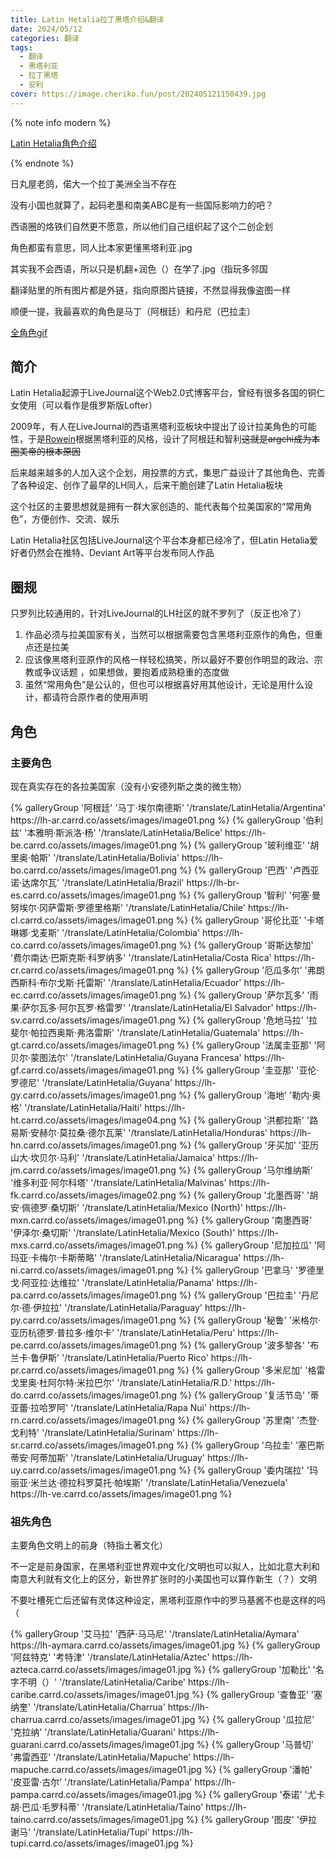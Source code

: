 ```yaml
---
title: Latin Hetalia拉丁黑塔介绍&翻译
date: 2024/05/12
categories: 翻译
tags: 
  - 翻译
  - 黑塔利亚
  - 拉丁黑塔
  - 安利
cover: https://image.cheriko.fun/post/202405121150439.jpg
---
```


{% note info modern %}

[Latin Hetalia角色介绍](https://latinhetalia.carrd.co)

{% endnote %}

日丸屋老鸽，偌大一个拉丁美洲全当不存在

没有小国也就算了，起码老墨和南美ABC是有一些国际影响力的吧？

西语圈的烙铁们自然更不愿意，所以他们自己组织起了这个二创企划

角色都蛮有意思，同人比本家更懂黑塔利亚.jpg

其实我不会西语，所以只是机翻+润色（）在学了.jpg（指玩多邻国

翻译贴里的所有图片都是外链，指向原图片链接，不然显得我像盗图一样

顺便一提，我最喜欢的角色是马丁（阿根廷）和丹尼（巴拉圭）

[全角色gif](/gallery/collection/expression/LHgif)

## 简介

Latin Hetalia起源于LiveJournal这个Web2.0式博客平台，曾经有很多各国的铜仁女使用（可以看作是俄罗斯版Lofter）

2009年，有人在LiveJournal的西语黑塔利亚板块中提出了设计拉美角色的可能性，于是[Rowein](https://rowein.livejournal.com/)根据黑塔利亚的风格，设计了阿根廷和智利~~这就是argchi成为本圈美帝的根本原因~~

后来越来越多的人加入这个企划，用投票的方式，集思广益设计了其他角色、完善了各种设定、创作了最早的LH同人，后来干脆创建了Latin Hetalia板块

这个社区的主要思想就是拥有一群大家创造的、能代表每个拉美国家的“常用角色”，方便创作、交流、娱乐

Latin Hetalia社区包括LiveJournal这个平台本身都已经冷了，但Latin Hetalia爱好者仍然会在推特、Deviant Art等平台发布同人作品

## 圈规

只罗列比较通用的，针对LiveJournal的LH社区的就不罗列了（反正也冷了）

1. 作品必须与拉美国家有关，当然可以根据需要包含黑塔利亚原作的角色，但重点还是拉美
2. 应该像黑塔利亚原作的风格一样轻松搞笑，所以最好不要创作明显的政治、宗教或争议话题 ，如果想做，要抱着成熟稳重的态度做
3. 虽然“常用角色”是公认的，但也可以根据喜好用其他设计，无论是用什么设计，都请符合原作者的使用声明

## 角色

### 主要角色

现在真实存在的各拉美国家（没有小安德列斯之类的微生物）

<div class="gallery-group-main">
{% galleryGroup '阿根廷' '马丁·埃尔南德斯' '/translate/LatinHetalia/Argentina' https://lh-ar.carrd.co/assets/images/image01.png %}
{% galleryGroup '伯利兹' '本雅明·斯派洛·杨' '/translate/LatinHetalia/Belice' https://lh-be.carrd.co/assets/images/image01.png %}
{% galleryGroup '玻利维亚' '胡里奥·帕斯' '/translate/LatinHetalia/Bolivia' https://lh-bo.carrd.co/assets/images/image01.png %}
{% galleryGroup '巴西' '卢西亚诺·达席尔瓦' '/translate/LatinHetalia/Brazil' https://lh-br-es.carrd.co/assets/images/image01.png %}
{% galleryGroup '智利' '何塞·曼努埃尔·冈萨雷斯·罗德里格斯' '/translate/LatinHetalia/Chile' https://lh-cl.carrd.co/assets/images/image01.png %}
{% galleryGroup '哥伦比亚' '卡塔琳娜·戈麦斯' '/translate/LatinHetalia/Colombia' https://lh-co.carrd.co/assets/images/image01.png %}
{% galleryGroup '哥斯达黎加' '费尔南达·巴斯克斯·科罗纳多' '/translate/LatinHetalia/Costa Rica' https://lh-cr.carrd.co/assets/images/image01.png %}
{% galleryGroup '厄瓜多尔' '弗朗西斯科·布尔戈斯·托雷斯' '/translate/LatinHetalia/Ecuador' https://lh-ec.carrd.co/assets/images/image01.png %}
{% galleryGroup '萨尔瓦多' '雨果·萨尔瓦多·阿尔瓦罗·格雷罗' '/translate/LatinHetalia/El Salvador' https://lh-sv.carrd.co/assets/images/image01.png %}
{% galleryGroup '危地马拉' '拉斐尔·帕拉西奥斯·弗洛雷斯' '/translate/LatinHetalia/Guatemala' https://lh-gt.carrd.co/assets/images/image01.png %}
{% galleryGroup '法属圭亚那' '阿贝尔·蒙图法尔' '/translate/LatinHetalia/Guyana Francesa' https://lh-gf.carrd.co/assets/images/image01.png %}
{% galleryGroup '圭亚那' '亚伦·罗德尼' '/translate/LatinHetalia/Guyana' https://lh-gy.carrd.co/assets/images/image01.png %}
{% galleryGroup '海地' '勒内·奥格' '/translate/LatinHetalia/Haiti' https://lh-ht.carrd.co/assets/images/image04.png %}
{% galleryGroup '洪都拉斯' '路易斯·安赫尔·莫拉桑·德尔瓦莱' '/translate/LatinHetalia/Honduras' https://lh-hn.carrd.co/assets/images/image01.png %}
{% galleryGroup '牙买加' '亚历山大·坎贝尔·马利' '/translate/LatinHetalia/Jamaica' https://lh-jm.carrd.co/assets/images/image01.png %}
{% galleryGroup '马尔维纳斯' '维多利亚·阿尔科塔' '/translate/LatinHetalia/Malvinas' https://lh-fk.carrd.co/assets/images/image02.png %}
{% galleryGroup '北墨西哥' '胡安·佩德罗·桑切斯' '/translate/LatinHetalia/Mexico (North)' https://lh-mxn.carrd.co/assets/images/image01.png %}
{% galleryGroup '南墨西哥' '伊泽尔·桑切斯' '/translate/LatinHetalia/Mexico (South)' https://lh-mxs.carrd.co/assets/images/image01.png %}
{% galleryGroup '尼加拉瓜' '阿玛亚·卡梅尔·卡斯蒂略' '/translate/LatinHetalia/Nicaragua' https://lh-ni.carrd.co/assets/images/image01.png %}
{% galleryGroup '巴拿马' '罗德里戈·阿亚拉·达维拉' '/translate/LatinHetalia/Panama' https://lh-pa.carrd.co/assets/images/image01.png %}
{% galleryGroup '巴拉圭' '丹尼尔·德·伊拉拉' '/translate/LatinHetalia/Paraguay' https://lh-py.carrd.co/assets/images/image01.png %}
{% galleryGroup '秘鲁' '米格尔·亚历杭德罗·普拉多·维尔卡' '/translate/LatinHetalia/Peru' https://lh-pe.carrd.co/assets/images/image01.png %}
{% galleryGroup '波多黎各' '布兰卡·鲁伊斯' '/translate/LatinHetalia/Puerto Rico' https://lh-pr.carrd.co/assets/images/image01.png %}
{% galleryGroup '多米尼加' '格雷戈里奥·杜阿尔特·米拉巴尔' '/translate/LatinHetalia/R.D.' https://lh-do.carrd.co/assets/images/image01.png %}
{% galleryGroup '复活节岛' '蒂亚蕾·拉哈罗阿' '/translate/LatinHetalia/Rapa Nui' https://lh-rn.carrd.co/assets/images/image01.png %}
{% galleryGroup '苏里南' '杰登·戈利特' '/translate/LatinHetalia/Surinam' https://lh-sr.carrd.co/assets/images/image01.png %}
{% galleryGroup '乌拉圭' '塞巴斯蒂安·阿蒂加斯' '/translate/LatinHetalia/Uruguay' https://lh-uy.carrd.co/assets/images/image01.png %}
{% galleryGroup '委内瑞拉' '玛丽亚·米兰达·德拉科罗莫托·帕埃斯' '/translate/LatinHetalia/Venezuela' https://lh-ve.carrd.co/assets/images/image01.png %}
</div>

### 祖先角色

主要角色文明上的前身（特指土著文化）

不一定是前身国家，在黑塔利亚世界观中文化/文明也可以拟人，比如北意大利和南意大利就有文化上的区分，新世界扩张时的小美国也可以算作新生（？）文明

不要吐槽死亡后还留有灵体这种设定，黑塔利亚原作中的罗马基酱不也是这样的吗（

<div class="gallery-group-main">
{% galleryGroup '艾马拉' '西萨·马马尼' '/translate/LatinHetalia/Aymara' https://lh-aymara.carrd.co/assets/images/image01.jpg %}
{% galleryGroup '阿兹特克' '考特津' '/translate/LatinHetalia/Aztec' https://lh-azteca.carrd.co/assets/images/image01.jpg %}
{% galleryGroup '加勒比' '名字不明（）' '/translate/LatinHetalia/Caribe' https://lh-caribe.carrd.co/assets/images/image01.jpg %}
{% galleryGroup '查鲁亚' '塞纳奎' '/translate/LatinHetalia/Charrua' https://lh-charrua.carrd.co/assets/images/image01.jpg %}
{% galleryGroup '瓜拉尼' '克拉纳' '/translate/LatinHetalia/Guarani' https://lh-guarani.carrd.co/assets/images/image01.jpg %}
{% galleryGroup '马普切' '弗雷西亚' '/translate/LatinHetalia/Mapuche' https://lh-mapuche.carrd.co/assets/images/image01.jpg %}
{% galleryGroup '潘帕' '皮亚雷·古尔' '/translate/LatinHetalia/Pampa' https://lh-pampa.carrd.co/assets/images/image01.jpg %}
{% galleryGroup '泰诺' '尤卡胡·巴瓜·毛罗科蒂' '/translate/LatinHetalia/Taino' https://lh-taino.carrd.co/assets/images/image01.jpg %}
{% galleryGroup '图皮' '伊拉谢马' '/translate/LatinHetalia/Tupi' https://lh-tupi.carrd.co/assets/images/image01.jpg %}
</div>

